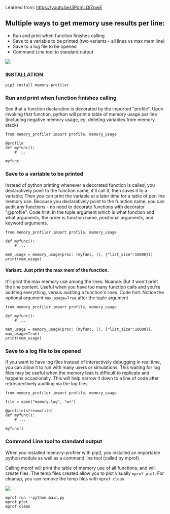 Learned from:
https://youtu.be/3PdmLQIZpwE

## Multiple ways to get memory use results per line:
- Run and print when function finishes calling
- Save to a variable to be printed (two variants - all lines vs max mem line)
- Save to a log file to be opened
- Command Line tool to standard output

![](https://i.imgur.com/wrftZ0k.png)


### INSTALLATION

```
pip3 install memory-profiler
```

### Run and print when function finishes calling

See that a function declaration is decorated by the imported "profile". Upon invoking that function, python will print a table of memory usage per line (including negative memory usage, eg. deleting variables from memory stack)

```
from memory_profiler import profile, memory_usage

@profile
def myfunc():
	# ...

myfunc
```

### Save to a variable to be printed

Instead of python printing whenever a decorated function is called, you declaratively point to the function name, it'll call it, then saves it to a variable; Then you can print the variable at a later time for a table of per-line memory use. Because you declaratively point to the function name, you can audit any functions - no need to decorate functions with decorator "@profile". Code hint: In the tuple argument which is what function and what arguments, the order is function name, positional arguments, and keyword arguments.
```
from memory_profiler import profile, memory_usage

def myfunc():
	# ...

mem_usage = memory_usage(proc: (myfunc, (), {"list_size":10000}))
print(mem_usage)

```

#### Variant: Just print the max mem of the function.

It'll print the max memory use among the lines. Nuance: But it won't print the line content. Useful when you have too many function calls and you're auditing everything, versus auditing a function's lines. Code hint: Notice the optional argument `max_usage=True` after the tuple argument

```
from memory_profiler import profile, memory_usage

def myfunc():
	# ...

mem_usage = memory_usage(proc: (myfunc, (), {"list_size":10000}), max_usage=True)
print(mem_usage)
```


### Save to a log file to be opened

If you want to have log files instead of interactively debugging in real time, you can allow it to run with many users or simulations. This waiting for log files may be useful when the memory leak is difficult to replicate and happens occasionally. This will help narrow it down to a line of code after retrospectively auditing via the log files

```
from memory_profiler import profile, memory_usage

file = open("memory.log", "w+")

@profile(stream=file)
def myfunc():
	# ...

myfunc()
```


### Command Line tool to standard output

When you installed memory-profiler with pip3, you installed an importable python module as well as a command line tool (called by mprof).

Calling mprof will print the table of memory use of all functions, and will create files. The temp files created allow you to plot visually `mprof plot`. For cleanup, you can remove the temp files with `mprof clean`

![](https://i.imgur.com/4ksbkpr.png)


```
mprof run --python main.py
mprof plot
mprof clean
```
